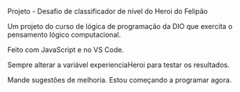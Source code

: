 Projeto - Desafio de classificador de nível do Heroi do Felipão

Um projeto do curso de lógica de programação da DIO que exercita o pensamento lógico computacional.

Feito com JavaScript e no VS Code.

Sempre alterar a variável experienciaHeroi para testar os resultados.

Mande sugestões de melhoria. Estou começando a programar agora.
